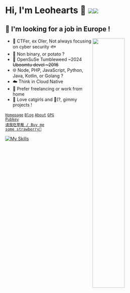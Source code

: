 # Hi, I'm Leohearts 🥔 <img src="https://dxrating.luoling.moe/api/genImage/leohearts"  /><img src="https://komarev.com/ghpvc/?username=leohearts" />

## 💼 I'm looking for a job in Europe !
  

<a href="https://github.com/leohearts?tab=repositories" >
  <img align=right width="45%" src="https://github-readme-stats.vercel.app/api?username=leohearts&show_icons=true&theme=rose" />
</a>

- 🎈 CTFer, ex OIer, Not always focusing on cyber security 🐟
- 🥔 Non binary, or potato ?
- 🐧 OpenSuSe Tumbleweed ~2024 ~~Uboomtu devel \~2016~~
- 🌐 Node, PHP, JavaScript, Python, Java, Kotlin, or Golang ?
- ☁️ Think in Cloud Native
- 🏡 Prefer freelancing or work from home
- 🤤 Love catgirls and 💸(?, gimmy projects !

<code>[Homepage](https://leohearts.com)</code>  <code>[Blog](https://leohearts.com/blog.html)</code>  <code>[About](https://leohearts.com/about.html)</code>  <code>[GPG Pubkey](https://keys.openpgp.org/search?q=0x5EE785549CBFEBCF)</code>  
<code>[请我吃草莓 / Buy me some strawberry🍓](https://leohearts.com/sponsor.html)</code>  


[![My Skills](https://skillicons.dev/icons?theme=light&i=aws,cloudflare,workers,docker,kubernetes,linux,bash,vim,js,html,python,flask,nodejs,php,electron,androidstudio,java,kotlin,gradle,cs,git,md,qt,ts,mysql,redis,elasticsearch,sqlite,graphql,nginx,regex,sass)](https://skillicons.dev)
